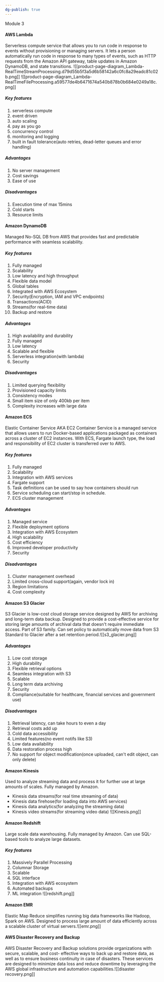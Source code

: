 ```yaml
---
dg-publish: true
---
```

Module 3
#### AWS Lambda
Serverless compute service that allows you to run code in response to events without provisioning or managing servers.
It lets a person automatically run code in response to
many types of events, such as HTTP requests from the Amazon API gateway, table updates in
Amazon DynamoDB, and state transitions.
![[product-page-diagram_Lambda-RealTimeStreamProcessing.d79d55b5f3a5d6b58142a6c0fc8a29eadc81c02b.png]]
![[product-page-diagram_Lambda-RealTimeFileProcessing.a59577de4b6471674a540b878b0b684e0249a18c.png]]
##### Key features
1. serverless compute
2. event driven
3. auto scaling 
4. pay as you go
5. concurrency control
6. monitoring and logging
7. built in fault tolerance(auto retries, dead-letter queues and error handling)
##### Advantages
1. No server management
2. Cost savings
3. Ease of use
##### Disadvantages
1. Execution time of max 15mins
2. Cold starts
3. Resource limits

#### Amazon DynamoDB
Managed No-SQL DB from AWS that provides fast and predictable performance with seamless scalability.
##### Key features
1. Fully managed
2. Scalability
3. Low latency and high throughput
4. Flexible data model
5. Global tables
6. Integrated with AWS Ecosystem
7. Security(Encryption, IAM and VPC endpoints)
8. Transactions(ACID)
9. Streams(for real-time data)
10. Backup and restore
##### Advantages
1. High availability and durability
2. Fully managed
3. Low latency
4. Scalable and flexible
5. Serverless integration(with lambda)
6. Security
##### Disadvantages
1. Limited querying flexibility
2. Provisioned capacity limits
3. Consistency modes
4. Small item size of only 400kb per item
5. Complexity increases with large data

#### Amazon ECS
Elastic Container Service AKA EC2 Container Service is a managed service that allows users to run Docker-based applications packaged as containers across a cluster of EC2 instances.
With ECS, Fargate launch type, the load and responsibility of EC2 cluster is transferred over to AWS.
##### Key features
1. Fully managed
2. Scalability
3. Integration with AWS services
4. Fargate support
5. Task definitions can be used to say how containers should run
6. Service scheduling can start/stop in schedule.
7. ECS cluster management
##### Advantages
1. Managed service
2. Flexible deployment options
3. Integration with AWS Ecosystem
4. High scalability
5. Cost efficiency
6. Improved developer productivity 
7. Security
##### Disadvantages
1. Cluster management overhead
2. Limited cross-cloud support(again, vendor lock in)
3. Region limitations
4. Cost complexity

#### Amazon S3 Glacier
S3 Glacier is low-cost cloud storage service designed by AWS for archiving and long-term data backup. Designed to provide a cost-effective service for storing large amounts of archival data that doesn't require immediate access. Part of S3 family.
Can set policy to automatically move data from S3 Standard to Glacier after a set retention period.![[s3_glacier.png]]
##### Advantages
1. Low cost storage
2. High durability 
3. Flexible retrieval options
4. Seamless integration with S3
5. Scalable
6. Long term data archiving
7. Security
8. Compliance(suitable for healthcare, financial services and government use)
##### Disadvantages
1. Retrieval latency, can take hours to even a day
2. Retrieval costs add up
3. Cold data accessibility
4. Limited features(no event notifs like S3)
5. Low data availability
6. Data restoration process high
7. No support for object modification(once uploaded, can't edit object, can only delete)

#### Amazon Kinesis
Used  to analyze streaming data and process it for further use at large amounts of scales. Fully managed by Amazon.
- Kinesis data streams(for real time streaming of data)
- Kinesis data firehose(for loading data into AWS services)
- Kinesis data analytics(for analyzing the streaming data)
- Kinesis video streams(for streaming video data)
![[Kinesis.png]]
#### Amazon Redshift
Large scale data warehousing. Fully managed by Amazon. Can use SQL-based tools to analyze large datasets.
##### Key features
1. Massively Parallel Processing
2. Columnar Storage
3. Scalable
4. SQL interface
5. Integration with AWS ecosystem
6. Automated backups
7. ML integration
![[redshift.png]]

#### Amazon EMR
Elastic Map Reduce simplifies running big data frameworks like Hadoop, Spark on AWS. Designed to process large amount of data efficiently across a scalable cluster of virtual servers.![[emr.png]]

#### AWS Disaster Recovery and Backup
AWS Disaster Recovery and Backup solutions provide organizations with secure, scalable, and cost-
effective ways to back up and restore data, as well as to ensure business continuity in case of disasters.
These services are designed to minimize data loss and reduce downtime by leveraging the AWS global
infrastructure and automation capabilities.![[disaster recovery.png]]